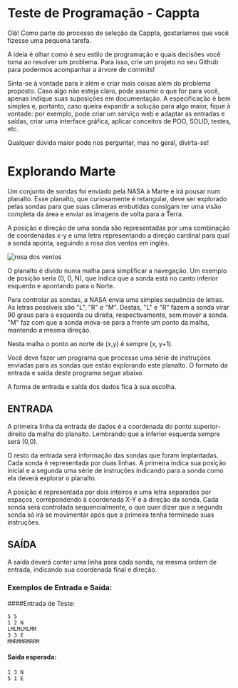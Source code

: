 # Teste de Programação - Cappta

Olá! Como parte do processo de seleção da Cappta, gostaríamos que você fizesse uma 
pequena tarefa. 

A ideia é olhar como é seu estilo de programação e quais decisões você toma ao 
resolver um problema. Para isso, crie um projeto no seu Github para podermos acompanhar a árvore de commits!

Sinta-se à vontade para ir além e criar mais coisas além do problema proposto. 
Caso algo não esteja claro, pode assumir o que for para você, apenas indique suas suposições em documentação.
A especificação é bem simples e, portanto, caso queira expandir a solução para algo maior, fique à vontade: 
por exemplo, pode criar um serviço web e adaptar as entradas e saídas, criar uma interface gráfica, aplicar conceitos de POO, SOLID, testes, etc.

Qualquer dúvida maior pode nos perguntar, mas no geral, divirta-se!

# Explorando Marte

Um conjunto de sondas foi enviado pela NASA à Marte e irá pousar num planalto.
Esse planalto, que curiosamente é retangular, deve ser explorado pelas sondas para que suas câmeras embutidas consigam ter uma visão completa da área e enviar as imagens de volta para a Terra.

A posição e direção de uma sonda são representadas por uma combinação de coordenadas x-y e uma letra representando a direção cardinal para qual a sonda aponta, seguindo a rosa dos ventos em inglês.

![rosa dos ventos](http://i.imgur.com/li8Ae5L.png "Rosa dos Ventos")

O planalto é divido numa malha para simplificar a navegação. Um exemplo de posição seria (0, 0, N), que indica que a sonda está no canto inferior esquerdo e apontando para o Norte.

Para controlar as sondas, a NASA envia uma simples sequência de letras. As letras possíveis são "L", "R" e "M". Destas, "L" e "R" fazem a sonda virar 90 graus para a esquerda  ou direita, respectivamente, sem mover a sonda. "M" faz com que a sonda mova-se para a frente um ponto da malha, mantendo a mesma direção.

Nesta malha o ponto ao norte de (x,y) é sempre (x, y+1).

Você deve fazer um programa que processe uma série de instruções enviadas para as sondas que estão explorando este planalto.
O formato da entrada e saída deste programa segue abaixo.

A forma de entrada e saída dos dados fica à sua escolha.


## ENTRADA

A primeira linha da entrada de dados é a coordenada do ponto superior-direito da malha do planalto. Lembrando que a inferior esquerda sempre será (0,0).

O resto da entrada será informação das sondas que foram implantadas. Cada sonda é representada por duas linhas. A primeira indica sua posição inicial e a segunda uma série de instruções indicando para a sonda como ela deverá explorar o planalto.

A posição é representada por dois inteiros e uma letra separados por espaços, correpondendo à coordenada X-Y e à direção da sonda.
Cada sonda será controlada sequencialmente, o que quer dizer que a segunda sonda só irá se movimentar após que a primeira tenha terminado suas instruções.

## SAÍDA

A saída deverá conter uma linha para cada sonda, na mesma ordem de entrada, indicando sua coordenada final e direção.

### Exemplos de Entrada e Saída:

####Entrada de Teste:
```
5 5
1 2 N
LMLMLMLMM
3 3 E
MMRMMRMRRM
```

#### Saída esperada:
```
1 3 N
5 1 E
```